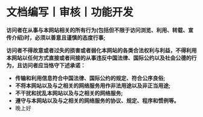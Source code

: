 # 文档编写丨审核丨功能开发

**访问者在从事与本网站相关的所有行为(包括但不限于访问浏览、利用、转载、宣传介绍)时，必须以善意且谨慎的态度行事;**

**访问者不得故意或者过失的损害或者弱化本网站的各类合法权利与利益，不得利用本网站以任何方式直接或者间接的从事违反中国法律、国际公约以及社会公德的行为，且访问者应当恪守下述承诺：**

- **传输和利用信息符合中国法律、国际公约的规定、符合公序良俗;**
- **不将本网站以及与之相关的网络服务用作非法用途以及非正当用途;**
- **不干扰和扰乱本网站以及与之相关的网络服务;**
- **遵守与本网站以及与之相关的网络服务的协议、规定、程序和惯例等。**
- 晚上好
